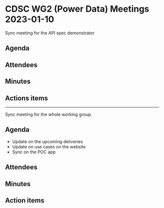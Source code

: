 # CDSC WG2 (Power Data) Meetings 2023-01-10

Sync meeting for the API spec demonstrator

## Agenda

## Attendees

## Minutes

## Actions items

___

Sync meeting for the whole working group.

## Agenda

* Update on the upcoming deliveries
* Update on use cases on the website
* Sync on the POC app

## Attendees


## Minutes


## Action items
